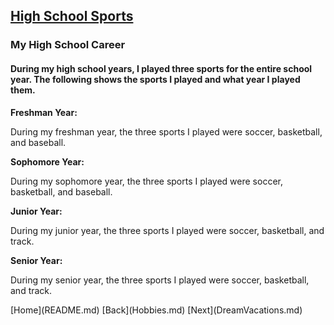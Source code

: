 <!DOCTYPE html>
<html>
    <head>
<link rel="stylesheet" type="text/css" href="mystyle.css">
  </head>
<body>
  
<h2> <a href="https://www.theatlantic.com/education/archive/2013/09/when-did-competitive-sports-take-over-american-childhood/279868/" target="_blank"> High School Sports </a> </h2>

  <h3> My High School Career </h3>

<h4> During my high school years, I played three sports for the entire school year. The following shows the sports I played and what year I played them. </h4>

<b>Freshman Year:</b> <p> During my freshman year, the three sports I played were soccer, basketball, and baseball. </p>

<b>Sophomore Year:</b> <p> During my sophomore year, the three sports I played were soccer, basketball, and baseball. </p>

<b>Junior Year:</b> <p> During my junior year, the three sports I played were soccer, basketball, and track. </p>

<b>Senior Year:</b> <p> During my senior year, the three sports I played were soccer, basketball, and track. </p>


  </body>
  </html>
[Home](README.md)  [Back](Hobbies.md)  [Next](DreamVacations.md)

